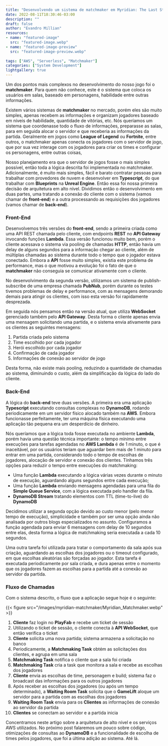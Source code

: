 ```yaml
---
title: "Desenvolvendo um sistema de matchmaker em Myridian: The Last Stand - Parte 1"
date: 2022-08-11T18:30:46-03:00
description: ""
draft: false
author: "Evandro Millian"
resources:
- name: "featured-image"
  src: "featured-image.webp"
- name: "featured-image-preview"
  src: "featured-image-preview.webp"
  
tags: ["AWS", "Serverless", "Matchmaker"]
categories: ["System Development"]
lightgallery: true
---
```


Um dos pontos mais complexos no desenvolvimento do nosso jogo foi o **matchmaker**. Para quem não conhece, este é o sistema que coloca os usuários em salas, baseado em personagens, habilidade entre outras informações. 

Existem vários sistemas de **matchmaker** no mercado, porém eles são muito simples, apenas recebem as informações e organizam jogadores baseado em níveis de habilidade, quantidade de vitórias, etc. Nós queríamos um sistema que coordenasse todo o fluxo de informações, preparasse as salas, para em seguida alocar o servidor e que receberia as informações da partida. Geralmente em jogos como **League of Legend** ou **Fortnite**, entre outros, o matchmaker apenas conecta os jogadores com o servidor de jogo, que por sua vez interage com os jogadores para criar os times e configurar os personagens, entre outras coisas, 

Nosso planejamento era que o servidor de jogos fosse o mais simples possível, então toda a  lógica descrita foi implementada no matchmaker. Adicionalmente, é muito mais simples, fácil e barato contratar pessoas para trabalhar com provedores de nuvem e desenvolver em **Typescript**, do que trabalhar com **Blueprints** na **Unreal Engine**. Então essa foi nossa primeira decisão de arquitetura em alto nível.
Dividimos então o desenvolvimento em duas partes, uma tratando a conexão do cliente com o sistema (vamos chamar de **front-end**) e a outra processando as requisições dos jogadores (vamos chamar de **back-end**).

### Front-End

Desenvolvemos três versões do **front-end**, sendo a primeira criada como uma API REST chamada pelo cliente, com endpoints **REST** no **API Gateway** invocando funções **Lambda**. Essa versão funcionou muito bem, porém o cliente acessava o sistema via pooling de chamadas **HTTP**, então havia um delay de alguns segundos para a informação chegar ao cliente, além de múltiplas chamadas ao sistema durante todo o tempo que o jogador estava conectado. Embora a **API** fosse muito simples, existia este problema de performance, mas o que motivou a evolução foi o fato de que o **matchmaker** não conseguia se comunicar ativamente com o cliente.

No desenvolvimento da segunda versão, utilizamos um sistema de publish-subscribe de uma empresa chamada **PubNub**, porém durante os testes tivemos problemas de delay e performance, com as mensagens demorando demais para atingir os clientes, com isso esta versão foi rapidamente desprezada.

Em seguida nós pensamos então na versão atual, que utiliza **WebSocket** gerenciado também pelo **API Gateway**. Desta forma o cliente apenas envia uma mensagem solicitando uma partida, e o sistema envia ativamente para os clientes as seguintes mensagens:

1. Partida criada pelo sistema
2. Time escolhido por cada jogador
3. Herói escolhido por cada jogador
4. Confirmação de cada jogador
5. Informações de conexão ao servidor de jogo

Desta forma, não existe mais pooling, reduzindo a quantidade de chamadas ao sistema, diminuindo o custo, além da simplificação da lógica do lado do cliente.

### Back-End

A lógica do **back-end** teve duas versões. A primeira era uma aplicação **Typescript** executando consultas complexas no **DynamoDB**, rodando periodicamente em um servidor físico alocado também na **AWS**. Embora funcionasse perfeitamente, ter uma máquina física executando uma aplicação tão pequena era um desperdício de dinheiro. 

Nós queríamos que a lógica toda fosse executada no ambiente **Lambda**, porém havia uma questão técnica importante: o tempo mínimo entre execuções para tarefas agendadas no **AWS Lambda** é de 1 minuto, o que é inaceitável, por os usuários teriam que aguardar bem mais de 1 minuto para entrar em uma partida, considerando todo o tempo de escolhas de jogadores, alocação de servidor e conexão dos clientes.
Tínhamos três opções para reduzir o tempo entre execuções do matchmaking:

* Uma função **Lambda** executando a lógica várias vezes durante o minuto de execução, aguardando alguns segundos entre cada execução;
* Uma função **Lambda** enviando mensagens agendadas para uma fila do **Simple Queue Service**, com a lógica executada pelo handler da fila.
* **DynamoDB Stream** tratando elementos com TTL (time-to-live) do **DynamoDB**

Decidimos utilizar a segunda opção devido ao custo menor (pelo menor tempo de execução), simplicidade e também por ser uma opção ainda não analisada por outros blogs especializados no assunto. Configuramos a função agendada para enviar 6 mensagens com delay de 10 segundos entre elas, desta forma a lógica de matchmaking seria executada a cada 10 segundos.

Uma outra tarefa foi utilizada para tratar o comportamento da sala após sua criação, aguardando as escolhas dos jogadores ou o timeout configurado, em que escolhas aleatórias são  forçadas ao jogador. Esta tarefa é executada periodicamente por sala criada, e dura apenas entre o momento que os jogadores fazem as escolhas para a partida até a conexão ao servidor da partida.

### Fluxo de Chamadas

Com o sistema descrito, o fluxo que a aplicação segue hoje é o seguinte:

{{< figure src="/images/myridian-matchmaker/Myridian_Matchmaker.webp" >}}

1. **Cliente** faz login no **PlayFab** e recebe um ticket de sessão
2. Utilizando o ticket de sessão, o cliente conecta à **API WebSocket**, que então verifica o ticket
3. **Cliente** solicita uma nova partida; sistema armazena a solicitação no banco
4. Periodicamente, a **Matchmaking Task** obtém as solicitações dos clientes, e agrupa em uma sala
5. **Matchmaking Task** notifica o cliente que a sala foi criada
6. **Matchmaking Task** cria a task que monitora a sala e recebe as escolhas dos jogadores
7. **Cliente** envia as escolhas de time, personagem e build; sistema faz o broadcast das informações para os outros jogadores
8. Após receber as escolhas dos jogadores (ou após um tempo determinado), a **Waiting Room Task** solicita que o **GameLift** aloque um servidor para a partida com as escolhas dos jogadores
9. **Waiting Room Task** envia para os **Clientes** as informações de conexão ao servidor da partida
10. **Clientes** se conectam ao servidor e a partida inicia

Concentramos neste artigo sobre a arquitetura de alto nível e os serviços AWS utilizados. No próximo post falaremos um pouco sobre código, otimizações de consultas ao **DynamoDB** e a funcionalidade de escolha de times pelos jogadores, que foi a última adição ao sistema. Até lá.


